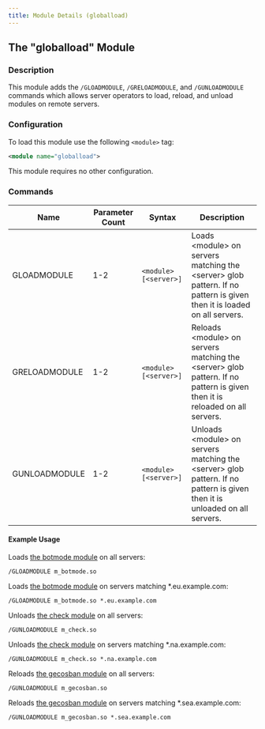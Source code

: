 ```yaml
---
title: Module Details (globalload)
---
```


## The "globalload" Module

### Description

This module adds the `/GLOADMODULE`, `/GRELOADMODULE`, and `/GUNLOADMODULE` commands which allows server operators to load, reload, and unload modules on remote servers.

### Configuration

To load this module use the following `<module>` tag:

```xml
<module name="globalload">
```

This module requires no other configuration.

### Commands

Name          | Parameter Count | Syntax                | Description
------------- | --------------- | --------------------- | -----------
GLOADMODULE   | 1-2             | `<module> [<server>]` | Loads &lt;module&gt; on servers matching the  &lt;server&gt; glob pattern. If no pattern is given then it is loaded on all servers.
GRELOADMODULE | 1-2             | `<module> [<server>]` | Reloads &lt;module&gt; on servers matching the &lt;server&gt; glob pattern. If no pattern is given then it is reloaded on all servers.
GUNLOADMODULE | 1-2             | `<module> [<server>]` | Unloads &lt;module&gt; on servers matching the &lt;server&gt; glob pattern. If no pattern is given then it is unloaded on all servers.

#### Example Usage

Loads [the botmode module](/3/modules/botmode) on all servers:

```plaintext
/GLOADMODULE m_botmode.so
```

Loads [the botmode module](/3/modules/botmode) on servers matching \*.eu.example.com:

```plaintext
/GLOADMODULE m_botmode.so *.eu.example.com
```

Unloads [the check module](/3/modules/check) on all servers:

```plaintext
/GUNLOADMODULE m_check.so
```

Unloads [the check module](/3/modules/check) on servers matching \*.na.example.com:

```plaintext
/GUNLOADMODULE m_check.so *.na.example.com
```

Reloads [the gecosban module](/3/modules/gecosban) on all servers:

```plaintext
/GUNLOADMODULE m_gecosban.so
```

Reloads [the gecosban module](/3/modules/gecosban) on servers matching \*.sea.example.com:

```plaintext
/GUNLOADMODULE m_gecosban.so *.sea.example.com
```
